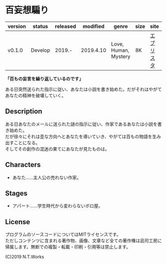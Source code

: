 # 百妄想騙り 

| version | status | released | modified | genre | size | site | contest |
| --- | --- | --- | --- | --- | --- | --- | --- |
| v0.1.0 | Develop | 2019.- | 2019.4.10 | Love, Human, Mystery | 8K | [エブリスタ](https://estar.jp/) | [妄想コンテスト「100」](https://estar.jp/_ofcl_evt_outline?e=159345) |

**「百もの妄言を繰り返しているのです」**

ある日突然送られた指示に従い、あなたは小説を書き始めた。だがそれはやがてあなたの精神を破壊していく。

## Description

ある日あなたのメールに送られた謎の指示に従い、作家であるあなたは小説を書き始めた。  
だが徐々にそれは歪な方向へとあなたを導いていき、やがては百もの物語を生み出すことになる。  
そしてその創作の混迷の果てにあなたが見たものは。

## Characters

- あなた……主人公の売れない作家。

## Stages

- アパート……学生時代から変わらないボロ屋。

## License

プログラムのソースコードについてはMITライセンスです。  
ただしコンテンツに含まれる著作物、画像、文章など全ての著作権は凪司工房に帰属します。無断での複製・転載・印刷・引用等は禁止します。

(C)2019 N.T.Works

